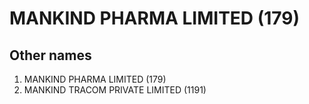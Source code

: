 # MANKIND PHARMA LIMITED (179)

## Other names
1. MANKIND PHARMA LIMITED (179)
1. MANKIND TRACOM PRIVATE LIMITED (1191)


